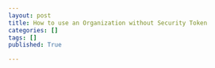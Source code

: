 ```yaml
---
layout: post
title: How to use an Organization without Security Token
categories: []
tags: []
published: True

---
```


